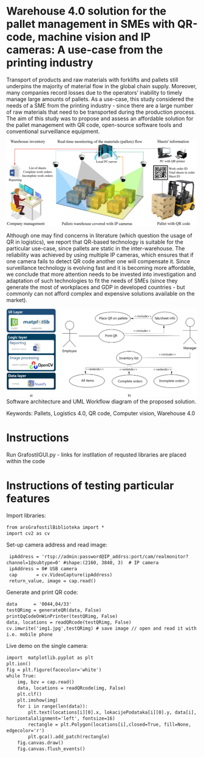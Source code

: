 # Warehouse 4.0 solution for the pallet management in SMEs with QR-code, machine vision and IP cameras: A use-case from the printing industry

Transport of products and raw materials with forklifts and pallets still underpins the majority of material flow in the global chain supply. Moreover, many companies record losses due to the operators’ inability to timely manage large amounts of pallets. As a use-case, this study considered the needs of a SME from the printing industry - since there are a large number of raw materials that need to be transported during the production process. The aim of this study was to propose and assess an affordable solution for the pallet management with QR code,  open-source software tools and conventional surveillance equipment. 

![](GUI%20code/images/01%20Overview.jpg)

Although one may find concerns in literature (which question the usage of QR in logistics), we report that QR-based technology is suitable for the particular use-case, since pallets are static in the inter-warehouse. The reliability was achieved by using multiple IP cameras, which ensures that if one camera fails to detect QR code another one will compensate it. Since surveillance technology is evolving fast and it is becoming more affordable, we conclude that more attention needs to be invested into investigation and adaptation of such technologies to fit the needs of SMEs (since they generate the most of workplaces and GDP in developed countries - but commonly can not afford complex and expensive solutions available on the market). 

![](GUI%20code/images/02%20Architecture%20and%20workflow.jpg)
Software architecture and UML Workflow diagram of the proposed solution.



Keywords: Pallets, Logistics 4.0, QR code, Computer vision, Warehouse 4.0

# Instructions
Run GrafostilGUI.py - links for instllation of requsted libraries are placed within the code


# Instructions of testing particular features
Import libraries:

    from arsGrafostilBiblioteka import *
    import cv2 as cv

Set-up camera address and read image: 

     ipAddress = 'rtsp://admin:password@IP_addrss:port/cam/realmonitor?channel=1@subtype=0' #shape:(2160, 3840, 3)  # IP camera
     ipAddress = 0# USB camera
     cap       = cv.VideoCapture(ipAddress)
     return_value, image = cap.read()

Generate and print QR code: 

    data      = '0044,04/33'
    testQRimg = generateQR(data, False)
    printQqCodeOnWinPrinter(testQRimg, False)
    data, locations = readQRcode(testQRimg, False)    
    cv.imwrite('img1.jpg',testQRimg) # save image // open and read it with i.e. mobile phone

Live demo on the single camera: 

    import  matplotlib.pyplot as plt
    plt.ion()
    fig = plt.figure(facecolor='white')
    while True:
        img, bzv = cap.read()
        data, locations = readQRcode(img, False)
        plt.clf()
        plt.imshow(img)
        for i in range(len(data)):
            plt.text(locations[i][0].x, lokacijePodataka[i][0].y, data[i], horizontalalignment='left', fontsize=16)
            rectangle = plt.Polygon(locations[i],closed=True, fill=None, edgecolor='r')
            plt.gca().add_patch(rectangle)
        fig.canvas.draw()
        fig.canvas.flush_events()   
